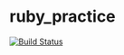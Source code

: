 # ruby_practice 

[![Build Status](https://travis-ci.org/timfanda35/ruby_practice.svg?branch=master)](https://travis-ci.org/timfanda35/ruby_practice)
